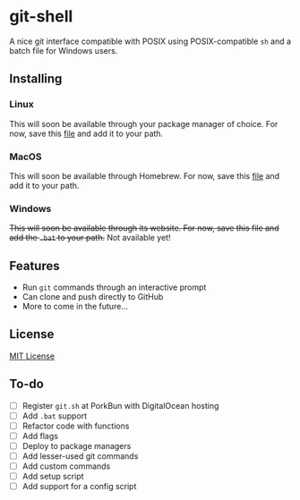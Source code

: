 # git-shell

A nice git interface compatible with POSIX using POSIX-compatible `sh` and a batch file for Windows users.

## Installing

### Linux

This will soon be available through your package manager of choice. For now, save this <a href="https://raw.githubusercontent.com/xernphoton/git-shell/main/git.sh" download="git.sh">file</a> and add it to your path.

### MacOS

This will soon be available through Homebrew. For now, save this <a href="https://raw.githubusercontent.com/xernphoton/git-shell/main/git.sh" download="git.sh">file</a> and add it to your path.

### Windows

~~This will soon be available through its website. For now, save this file and add the `.bat` to your path.~~ Not available yet!

## Features

* Run `git` commands through an interactive prompt
* Can clone and push directly to GitHub
* More to come in the future...

## License

[MIT License](https://github.com/xernphoton/git-shell/blob/main/LICENSE)

## To-do

- [ ] Register `git.sh` at PorkBun with DigitalOcean hosting
- [ ] Add `.bat` support
- [ ] Refactor code with functions
- [ ] Add flags
- [ ] Deploy to package managers
- [ ] Add lesser-used git commands
- [ ] Add custom commands
- [ ] Add setup script
- [ ] Add support for a config script
